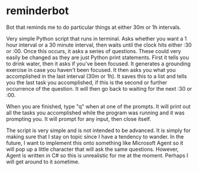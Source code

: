 # reminderbot
Bot that reminds me to do particular things at either 30m or 1h intervals.

Very simple Python script that runs in terminal. Asks whether you want a 1 hour interval or a 30 minute interval, then waits until the clock hits either :30 or :00.
Once this occurs, it asks a series of questions. These could very easily be changed as they are just Python print statements.
First it tells you to drink water, then it asks if you've been focused. It generates a grounding exercise in case you haven't been focused.
It then asks you what you accomplished in the last interval (30m or 1h). 
It saves this to a list and tells you the last task you accomplished, if this is the second or further occurrence of the question.
It will then go back to waiting for the next :30 or :00.

When you are finished, type "q" when at one of the prompts. It will print out all the tasks you accomplished while the program was running and it was prompting you.
It will prompt for any input, then close itself.

The script is very simple and is not intended to be advanced. It is simply for making sure that I stay on topic since I have a tendency to wander.
In the future, I want to implement this onto something like Microsoft Agent so it will pop up a little character that will ask the same questions.
However, Agent is written in C# so this is unrealistic for me at the moment. Perhaps I will get around to it sometime.
